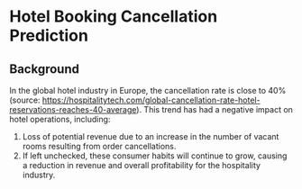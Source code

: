 # Hotel Booking Cancellation Prediction

## Background
  In the global hotel industry in Europe, the cancellation rate is close to 40% (source: https://hospitalitytech.com/global-cancellation-rate-hotel-reservations-reaches-40-average). This trend has had a negative impact on hotel operations, including:
  1. Loss of potential revenue due to an increase in the number of vacant rooms resulting from order cancellations.
  2. If left unchecked, these consumer habits will continue to grow, causing a reduction in revenue and overall profitability for the hospitality industry.
